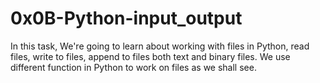 # 0x0B-Python-input_output

In this task, We're going to learn about working with files in Python, read files, write to files, append to files both text and binary files. We use different function in Python to work on files as we shall see.
